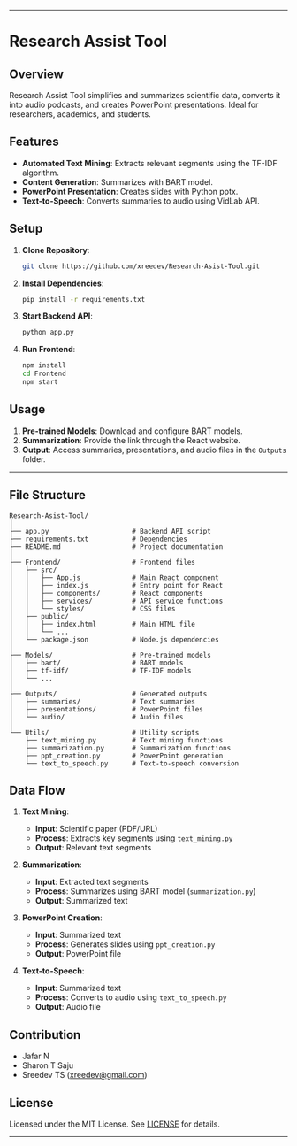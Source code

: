 
---

# Research Assist Tool

## Overview

Research Assist Tool simplifies and summarizes scientific data, converts it into audio podcasts, and creates PowerPoint presentations. Ideal for researchers, academics, and students.

## Features

- **Automated Text Mining**: Extracts relevant segments using the TF-IDF algorithm.
- **Content Generation**: Summarizes with BART model.
- **PowerPoint Presentation**: Creates slides with Python pptx.
- **Text-to-Speech**: Converts summaries to audio using VidLab API.

## Setup

1. **Clone Repository**:
    ```sh
    git clone https://github.com/xreedev/Research-Asist-Tool.git
    ```
2. **Install Dependencies**:
    ```sh
    pip install -r requirements.txt
    ```
3. **Start Backend API**:
    ```sh
    python app.py
    ```
4. **Run Frontend**:
    ```sh
    npm install
    cd Frontend
    npm start
    ```

## Usage

1. **Pre-trained Models**: Download and configure BART models.
2. **Summarization**: Provide the link through the React website.
3. **Output**: Access summaries, presentations, and audio files in the `Outputs` folder.

---

## File Structure

```
Research-Asist-Tool/
│
├── app.py                     # Backend API script
├── requirements.txt           # Dependencies
├── README.md                  # Project documentation
│
├── Frontend/                  # Frontend files
│   ├── src/
│   │   ├── App.js             # Main React component
│   │   ├── index.js           # Entry point for React
│   │   ├── components/        # React components
│   │   ├── services/          # API service functions
│   │   └── styles/            # CSS files
│   ├── public/
│   │   ├── index.html         # Main HTML file
│   │   └── ...
│   └── package.json           # Node.js dependencies
│
├── Models/                    # Pre-trained models
│   ├── bart/                  # BART models
│   ├── tf-idf/                # TF-IDF models
│   └── ...
│
├── Outputs/                   # Generated outputs
│   ├── summaries/             # Text summaries
│   ├── presentations/         # PowerPoint files
│   └── audio/                 # Audio files
│
└── Utils/                     # Utility scripts
    ├── text_mining.py         # Text mining functions
    ├── summarization.py       # Summarization functions
    ├── ppt_creation.py        # PowerPoint generation
    └── text_to_speech.py      # Text-to-speech conversion
```

## Data Flow

1. **Text Mining**:
    - **Input**: Scientific paper (PDF/URL)
    - **Process**: Extracts key segments using `text_mining.py`
    - **Output**: Relevant text segments

2. **Summarization**:
    - **Input**: Extracted text segments
    - **Process**: Summarizes using BART model (`summarization.py`)
    - **Output**: Summarized text

3. **PowerPoint Creation**:
    - **Input**: Summarized text
    - **Process**: Generates slides using `ppt_creation.py`
    - **Output**: PowerPoint file

4. **Text-to-Speech**:
    - **Input**: Summarized text
    - **Process**: Converts to audio using `text_to_speech.py`
    - **Output**: Audio file

## Contribution

- Jafar N
- Sharon T Saju
- Sreedev TS (xreedev@gmail.com)

## License

Licensed under the MIT License. See [LICENSE](link-to-license-file) for details.

---